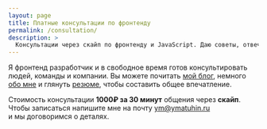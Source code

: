 ```yaml
---
layout: page
title: Платные консультации по фронтенду
permalink: /consultation/
description: >
  Консультации через скайп по фронтенду и JavaScript. Даю советы, отвечаю на вопросы, помогаю чем могу.
---
```


Я фронтенд разработчик и в свободное время готов консультировать людей, команды и компании. Вы можете почитать [мой блог](/), немного [обо мне](/about/) и глянуть [резюме](/resume/), чтобы составить общее впечатление.

Стоимость консультации **1000₽ за 30 минут** общения через **скайп**. Чтобы записаться напишите мне на почту [ym@ymatuhin.ru](mailto:ym@ymatuhin.ru) и мы договоримся о деталях.
